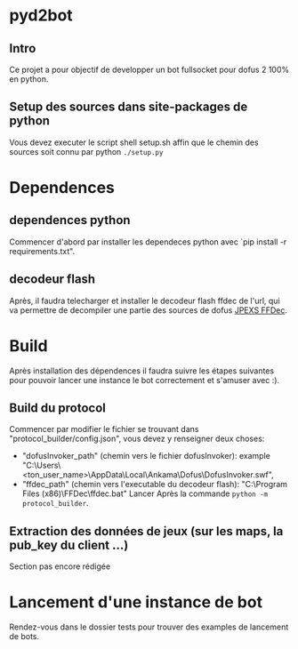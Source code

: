 # pyd2bot

## Intro
Ce projet a pour objectif de developper un bot fullsocket pour dofus 2 100% en python.

## Setup des sources dans site-packages de python
Vous devez executer le script shell setup.sh affin que le chemin des sources soit connu par python
`./setup.py`

# Dependences 
## dependences python
Commencer d'abord par installer les dependeces python avec `pip install -r requirements.txt".
## decodeur flash
Après, il faudra telecharger et installer le decodeur flash ffdec de l'url, qui va permettre de decompiler une partie des sources de dofus [JPEXS
FFDec](https://github.com/jindrapetrik/jpexs-decompiler).
# Build 
Après installation des dépendences il faudra suivre les étapes suivantes pour pouvoir lancer une instance le bot correctement et s'amuser avec :).
## Build du protocol 
Commencer par modifier le fichier se trouvant dans "protocol_builder/config.json", vous devez y renseigner deux choses:
- "dofusInvoker_path" (chemin vers le fichier dofusInvoker): example "C:\\Users\\<ton_user_name>\\AppData\\Local\\Ankama\\Dofus\\DofusInvoker.swf",
- "ffdec_path" (chemin vers l'executable du decodeur flash): "C:\\Program Files (x86)\\FFDec\\ffdec.bat"
Lancer Après la commande `python -m protocol_builder`.
## Extraction des données de jeux (sur les maps, la pub_key du client ...)
Section pas encore rédigée
# Lancement d'une instance de bot
Rendez-vous dans le dossier tests pour trouver des examples de lancement de bots.
